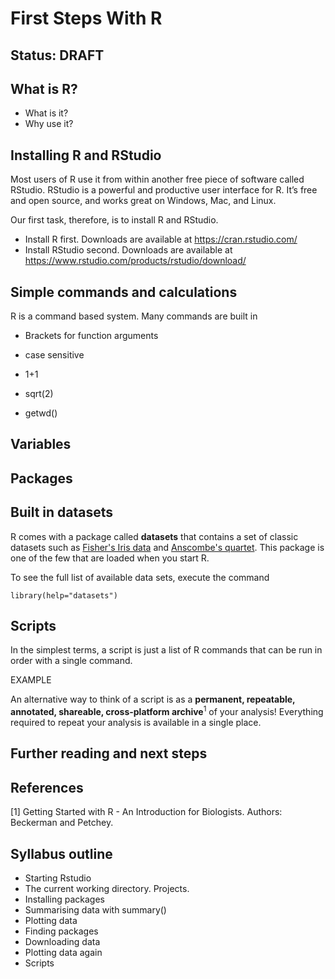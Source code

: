 # First Steps With R

## Status: DRAFT

## What is R?

* What is it?
* Why use it?

## Installing R and RStudio

Most users of R use it from within another free piece of software called RStudio.
RStudio is a powerful and productive user interface for R. It’s free and open source, and works great on Windows, Mac, and Linux.

Our first task, therefore, is to install R and RStudio.

* Install R first. Downloads are available at https://cran.rstudio.com/
* Install RStudio second. Downloads are available at https://www.rstudio.com/products/rstudio/download/

## Simple commands and calculations

R is a command based system. Many commands are built in

* Brackets for function arguments
* case sensitive

* 1+1
* sqrt(2)
* getwd()

## Variables

## Packages

## Built in datasets

R comes with a package called **datasets** that contains a set of classic datasets such as [Fisher's Iris data](https://en.wikipedia.org/wiki/Iris_flower_data_set) and [Anscombe's quartet](https://en.wikipedia.org/wiki/Anscombe%27s_quartet). This package is one of the few that are loaded when you start R.

To see the full list of available data sets, execute the command

    library(help="datasets")

## Scripts

In the simplest terms, a script is just a list of R commands that can be run in order with a single command.

EXAMPLE

An alternative way to think of a script is as a **permanent, repeatable, annotated, shareable, cross-platform archive**<sup>1</sup> of your analysis! Everything required to repeat your analysis is available in a single place.

## Further reading and next steps

## References

[1] Getting Started with R - An Introduction for Biologists. Authors: Beckerman and Petchey.

## Syllabus outline

- Starting Rstudio
- The current working directory. Projects.
- Installing packages
- Summarising data with summary()
- Plotting data
- Finding packages
- Downloading data
- Plotting data again
- Scripts
